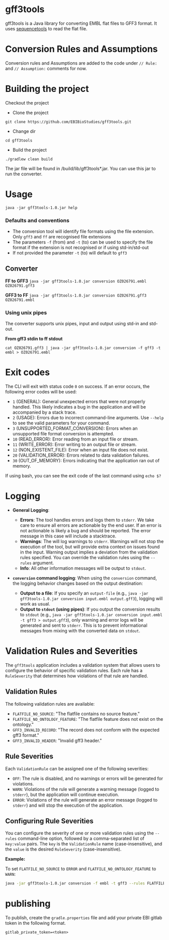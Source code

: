 # gff3tools

gff3tools is a Java library for converting EMBL flat files to GFF3 format. 
It uses [sequencetools](https://github.com/enasequence/sequencetools) to read the flat file.

# Conversion Rules and Assumptions

Conversion rules and Assumptions are added to the code under `// Rule: ` and `// Assumption:` comments for now. 

# Building the project
Checkout the project
* Clone the project

```git clone https://github.com/EBIBioStudies/gff3tools.git```
* Change dir

```cd gff3tools```

* Build the project 

```./gradlew clean build``` 

The jar file will be found in /build/lib/gff3tools*.jar. You can use this jar to run the converter.

# Usage 

```java -jar gff3tools-1.0.jar help```


### Defaults and conventions

- The conversion tool will identify file formats using the file extension. Only `gff3` and `ff` are recognised file extensions
- The parameters `-f` (from) and `-t` (to)  can be used to specify the file format if the extension is not recognised or if using std-in/std-out
- If not provided the parameter `-t` (to) will default to `gff3`

## Converter

**FF to GFF3**
```java -jar gff3tools-1.0.jar conversion OZ026791.embl OZ026791.gff3```

**GFF3 to FF**
```java -jar gff3tools-1.0.jar conversion OZ026791.gff3 OZ026791.embl```

### Using unix pipes

The converter supports unix pipes, input and output using std-in and std-out.

**From gff3 stdin to ff stdout**

```cat OZ026791.gff3 | java -jar gff3tools-1.0.jar conversion -f gff3 -t embl > OZ026791.embl```

# Exit codes

The CLI will exit with status code `0` on success. If an error occurs, the following error codes will be used:

- `1` (GENERAL): General unexpected errors that were not properly handled. This likely indicates a bug in the application and will be accompanied by a stack trace.
- `2` (USAGE): Errors due to incorrect command-line arguments. Use `--help` to see the valid parameters for your command.
- `3` (UNSUPPORTED_FORMAT_CONVERSION): Errors when an unsupported file format conversion is attempted.
- `10` (READ_ERROR): Error reading from an input file or stream.
- `11` (WRITE_ERROR): Error writing to an output file or stream.
- `12` (NON_EXISTENT_FILE): Error when an input file does not exist.
- `20` (VALIDATION_ERROR): Errors related to data validation failures.
- `30` (OUT_OF_MEMORY): Errors indicating that the application ran out of memory.

If using bash, you can see the exit code of the last command using `echo $?`

# Logging

- **General Logging**: 
    - **Errors**: The tool handles errors and logs them to `stderr`. We take care to ensure all errors are actionable by the end user. If an error is not actionable is likely a bug and should be reported. The error message in this case will include a stacktrace. 
    - **Warnings**: The will log warnings to `stderr`. Warnings will not stop the execution of the tool, but will provide extra context on issues found in the input. Warning output implies a deviation from the validation rules specified. You can override the validation rules using the `--rules` argument.
    - **Info**: All other information messages will be output to `stdout`.

- **`conversion` command logging**: When using the `conversion` command, the logging behavior changes based on the output destination:
    - **Output to a file**: If you specify an `output-file` (e.g., `java -jar gff3tools-1.0.jar conversion input.embl output.gff3`), logging will work as usual.
    - **Output to `stdout` (using pipes)**: If you output the conversion results to `stdout` (e.g., `java -jar gff3tools-1.0.jar conversion input.embl -t gff3 > output.gff3`), only warning and error logs will be generated and sent to `stderr`. This is to prevent informational messages from mixing with the converted data on `stdout`.

# Validation Rules and Severities

The `gff3tools` application includes a validation system that allows users to configure the behavior of specific validation rules. Each rule has a `RuleSeverity` that determines how violations of that rule are handled.

## Validation Rules

The following validation rules are available:

- `FLATFILE_NO_SOURCE`: "The flatfile contains no source feature."
- `FLATFILE_NO_ONTOLOGY_FEATURE`: "The flatfile feature does not exist on the ontology."
- `GFF3_INVALID_RECORD`: "The record does not conform with the expected gff3 format."
- `GFF3_INVALID_HEADER`: "Invalid gff3 header."

## Rule Severities

Each `ValidationRule` can be assigned one of the following severities:

- `OFF`: The rule is disabled, and no warnings or errors will be generated for violations.
- `WARN`: Violations of the rule will generate a warning message (logged to `stderr`), but the application will continue execution.
- `ERROR`: Violations of the rule will generate an error message (logged to `stderr`) and will stop the execution of the application.

## Configuring Rule Severities

You can configure the severity of one or more validation rules using the `--rules` command-line option, followed by a comma-separated list of `key:value` pairs. The `key` is the `ValidationRule` name (case-insensitive), and the `value` is the desired `RuleSeverity` (case-insensitive).

**Example:**

To set `FLATFILE_NO_SOURCE` to `ERROR` and `FLATFILE_NO_ONTOLOGY_FEATURE` to `WARN`:

```bash
java -jar gff3tools-1.0.jar conversion -f embl -t gff3 --rules FLATFILE_NO_SOURCE:ERROR,FLATFILE_NO_ONTOLOGY_FEATURE:WARN input.embl output.gff3
```

# publishing
To publish, create the `gradle.properties` file and add your private EBI gitlab token in the following format.

```gitlab_private_token=<token>```

